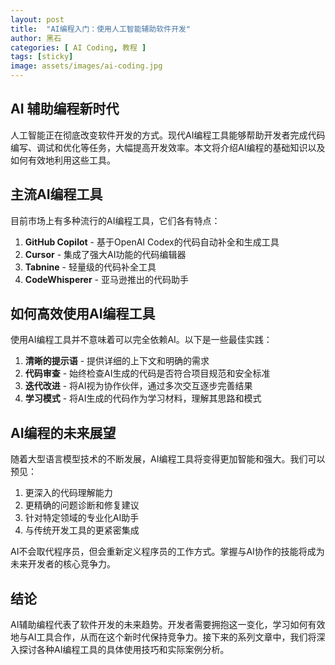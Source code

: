 ```yaml
---
layout: post
title:  "AI编程入门：使用人工智能辅助软件开发"
author: 黑石
categories: [ AI Coding, 教程 ]
tags: [sticky]
image: assets/images/ai-coding.jpg
---
```


## AI 辅助编程新时代

人工智能正在彻底改变软件开发的方式。现代AI编程工具能够帮助开发者完成代码编写、调试和优化等任务，大幅提高开发效率。本文将介绍AI编程的基础知识以及如何有效地利用这些工具。

## 主流AI编程工具

目前市场上有多种流行的AI编程工具，它们各有特点：

1. **GitHub Copilot** - 基于OpenAI Codex的代码自动补全和生成工具
2. **Cursor** - 集成了强大AI功能的代码编辑器
3. **Tabnine** - 轻量级的代码补全工具
4. **CodeWhisperer** - 亚马逊推出的代码助手

## 如何高效使用AI编程工具

使用AI编程工具并不意味着可以完全依赖AI。以下是一些最佳实践：

1. **清晰的提示语** - 提供详细的上下文和明确的需求
2. **代码审查** - 始终检查AI生成的代码是否符合项目规范和安全标准
3. **迭代改进** - 将AI视为协作伙伴，通过多次交互逐步完善结果
4. **学习模式** - 将AI生成的代码作为学习材料，理解其思路和模式

## AI编程的未来展望

随着大型语言模型技术的不断发展，AI编程工具将变得更加智能和强大。我们可以预见：

1. 更深入的代码理解能力
2. 更精确的问题诊断和修复建议
3. 针对特定领域的专业化AI助手
4. 与传统开发工具的更紧密集成

AI不会取代程序员，但会重新定义程序员的工作方式。掌握与AI协作的技能将成为未来开发者的核心竞争力。

## 结论

AI辅助编程代表了软件开发的未来趋势。开发者需要拥抱这一变化，学习如何有效地与AI工具合作，从而在这个新时代保持竞争力。接下来的系列文章中，我们将深入探讨各种AI编程工具的具体使用技巧和实际案例分析。 